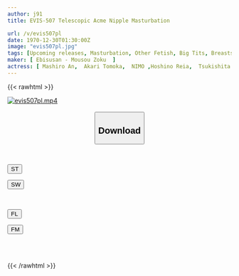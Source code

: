 ```yaml
---
author: j91
title: EVIS-507 Telescopic Acme Nipple Masturbation

url: /v/evis507pl
date: 1970-12-30T01:30:00Z
image: "evis507pl.jpg"
tags: [Upcoming releases, Masturbation, Other Fetish, Big Tits, Breasts, Tits	]
maker: [ Ebisusan - Mousou Zoku  ]
actress: [ Mashiro An,  Akari Tomoka,  NIMO ,Hoshino Reia,  Tsukishita Airi,  Natsuhi Kaze,  Nagano Sayaka,  Hanai Shizuku]
---
```



{{< rawhtml >}}

<div class="video" data-videoid="pending_link_2.html">
    <a href="javascript:;">
        <img src="/v/evis507pl/evis507pl.jpg" width="WIDTH" height="HEIGHT" alt="evis507pl.mp4" loading="lazy">
    </a>
</div>

<script type="text/javascript" src="https://j91.asia/asset/on-demand-pend.js"></script>

<br>
  <link rel="stylesheet" href="https://j91.asia/asset/bs5.css">
  
  <center>
  <button class="btn btn-primary" type="button" data-bs-toggle="collapse" data-bs-target=".multi-collapse" aria-expanded="false" aria-controls="multiCollapseExample1 multiCollapseExample2"><h2>Download</h2></button></center>
</p>
<div class="row">
  <div class="col">
    <div class="collapse multi-collapse" id="multiCollapseExample1">
      <div class="card card-body">
	      	      <br>
<div class="buttons">  
<p><a href="https://j91.asia/pending_link_2.html" target="_blank"><button class="btn-hover color-3"><i class="fa fa-download"></i> ST</button></a></p>
<p><a href="https://j91.asia/pending_link_2.html" target="_blank"><button class="btn-hover color-2"><i class="fa fa-download"></i> SW</button></a></p></div>
    </div>
  </div>
</div>
  <div class="col">
    <div class="collapse multi-collapse" id="multiCollapseExample2">
      <div class="card card-body">
	      <br>
<div class="buttons">
<p><a href="https://j91.asia/pending_link_2.html" target="_blank"><button class="btn-hover color-9"><i class="fa fa-download"></i> FL</button></a></p>
<p><a href="https://j91.asia/pending_link_2.html" target="_blank"><button class="btn-hover color-8"><i class="fa fa-download"></i> FM</button></a></p></div>
<br><br>
      </div>
    </div>
  </div>
</div>

{{< /rawhtml >}}